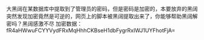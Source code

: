 大黑阔在某数据库中提取到了管理员的密码，但是密码是加密的，本要放弃的黑阔突然发现加密竟然是可逆的，网页上的脚本被黑阔提取出来了，你能够帮助黑阔解密吗？黑阔感激不尽
加密数据：fR4aHWwuFCYYVydFRxMqHhhCKBseH1dbFygrRxIWJ1UYFhotFjA=

